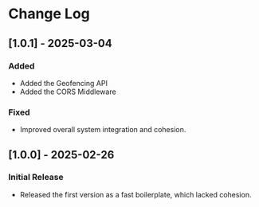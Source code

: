 # Change Log

## [1.0.1] - 2025-03-04
### Added
- Added the Geofencing API 
- Added the CORS Middleware

### Fixed
- Improved overall system integration and cohesion.

## [1.0.0] - 2025-02-26
### Initial Release
- Released the first version as a fast boilerplate, which lacked cohesion.
